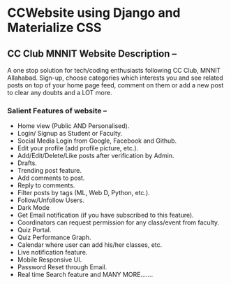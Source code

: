 # CCWebsite using Django and Materialize CSS

## CC Club MNNIT Website Description – 
A one stop solution for tech/coding enthusiasts following CC Club, MNNIT Allahabad. Sign-up, choose categories which interests you and see related posts on top of your home page feed, comment on them or add a new post to clear any doubts and a LOT more.

### Salient Features of website –
* Home view (Public AND Personalised).
* Login/ Signup as Student or Faculty.
* Social Media Login from Google, Facebook and Github.
* Edit your profile (add profile picture, etc.).
* Add/Edit/Delete/Like posts after verification by Admin.
* Drafts.
* Trending post feature.
* Add comments to post.
* Reply to comments.
* Filter posts by tags (ML, Web D, Python, etc.).
* Follow/Unfollow Users.
* Dark Mode
* Get Email notification (if you have subscribed to this feature).
* Coordinators can request permission for any class/event from faculty.
* Quiz Portal.
* Quiz Performance Graph.
* Calendar where user can add his/her classes, etc.
* Live notification feature.
* Mobile Responsive UI.
* Password Reset through Email.
* Real time Search feature and MANY MORE…….
